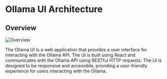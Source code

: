 # Ollama UI Architecture

## Overview

![Overview](./meta/arch-overview.png)

The Ollama UI is a web application that provides a user interface for interacting with the Ollama API. The UI is built using React and communicates with the Ollama API using RESTful HTTP requests. The UI is designed to be responsive and accessible, providing a user-friendly experience for users interacting with the Ollama.
